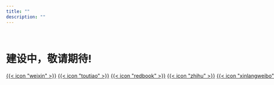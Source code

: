 ```yaml
---
title: ""
description: ""
---
```



<br>

<h1>建设中，敬请期待!</h1>





<div style="margin-top:20px; white-space: nowrap;">
<a href="#" class="custom-icon-ohulab">{{< icon "weixin" >}}</a>
<a href="#" target="_blank" class="custom-icon-ohulab">{{< icon "toutiao" >}}</a>
<a href="#" target="_blank" class="custom-icon-ohulab">{{< icon "redbook" >}}</a>
<a href="#" target="_blank" class="custom-icon-ohulab">{{< icon "zhihu" >}}</a>
<a href="#" target="_blank" class="custom-icon-ohulab">{{< icon "xinlangweibo" >}}</a>
<a href="mailto:ohulab.org@ohulab.org" target="_blank" class="custom-icon-ohulab">{{< icon "email" >}}</a>
</div>